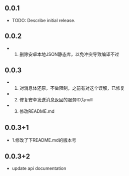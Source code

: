 ## 0.0.1

* TODO: Describe initial release.

## 0.0.2

* 1. 删除安卓本地JSON静态库，以免冲突导致编译不过

## 0.0.3

* 1. 对消息体还原，不做限制，之前有对这个误解，已修复
* 2. 修复安卓发送消息返回的服务ID为null
* 3. 修改README.md

## 0.0.3+1
* 1.修改了下README.md的版本号

## 0.0.3+2
* update api documentation